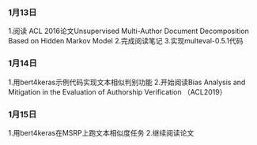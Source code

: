 ### 1月13日
1.阅读 ACL 2016论文Unsupervised Multi-Author Document Decomposition Based on Hidden Markov Model
2.完成阅读笔记
3.实现multeval-0.5.1代码

### 1月14日
1.用bert4keras示例代码实现文本相似判别功能
2.开始阅读Bias Analysis and Mitigation in the Evaluation of Authorship Verification （ACL2019）

### 1月15日
1.用bert4keras在MSRP上跑文本相似度任务
2.继续阅读论文
